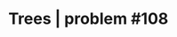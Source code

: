 # Trees | problem #108
[](https://github.com/KegsZooL/LeetCodeProblems/tree/main/src/com/leetcode/trees/problem_108/BST.gif)

